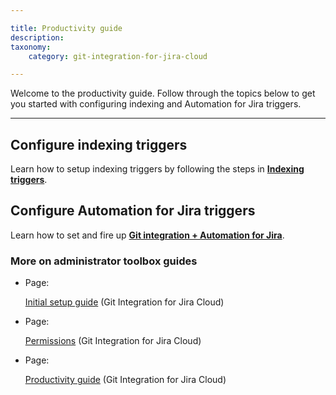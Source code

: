 ```yaml
---

title: Productivity guide
description:
taxonomy:
    category: git-integration-for-jira-cloud

---
```

Welcome to the productivity guide. Follow through the topics below to get you started with configuring indexing and Automation for Jira triggers.

* * *

## Configure indexing triggers

Learn how to setup indexing triggers by following the steps in [**Indexing triggers**](/git-integration-for-jira-cloud/Indexing-Triggers).

## Configure Automation for Jira triggers

Learn how to set and fire up [**Git integration + Automation for Jira**](/wiki/spaces/GITCLOUD/pages/1698922497).

### More on administrator toolbox guides

*   Page:

    [Initial setup guide](/wiki/spaces/GITCLOUD/pages/2092531714/Initial+setup+guide) (Git Integration for Jira Cloud)

*   Page:

    [Permissions](/wiki/spaces/GITCLOUD/pages/405962836/Permissions) (Git Integration for Jira Cloud)

*   Page:

    [Productivity guide](/git-integration-for-jira-cloud/Productivity-guide) (Git Integration for Jira Cloud)